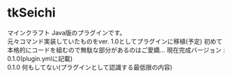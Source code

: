 # tkSeichi
マインクラフト Java版のプラグインです。  
元々コマンド実装していたものをver. 1.0としてプラグインに移植(予定)
初めて本格的にコードを組むので無駄な部分があるのはご愛嬌...
現在完成バージョン : 0.1.0(plugin.ymlに記載)  
0.1.0 何もしてない(プラグインとして認識する最低限の内容)  
